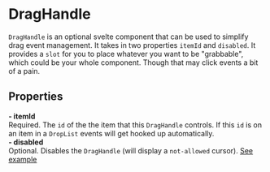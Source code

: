 # DragHandle

`DragHandle` is an optional svelte component that can be used to simplify drag event management.
It takes in two properties `itemId` and `disabled`.
It provides a `slot` for you to place whatever you want to be "grabbable", which could be your whole component.
Though that may click events a bit of a pain.

## Properties

**- itemId**  
Required. The `id` of the the item that this `DragHandle` controls. If this `id` is on an item in a `DropList` events will get hooked up automatically.  
**- disabled**  
Optional. Disables the `DragHandle` (will display a `not-allowed` cursor). [See example](https://svelte.dev/repl/4b48f17273ee4758a2c2c6ce440f6186?version=3.24.1)  

